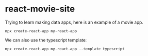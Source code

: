 # react-movie-site

Trying to learn making data apps, here is an example of a movie app.

```
npx create-react-app my-react-app

```

We can also use the typescript template:

```
npx create-react-app my-react-app --template typescript
```

